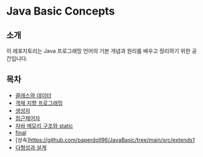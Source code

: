 # Java Basic Concepts

## 소개

이 레포지토리는 Java 프로그래밍 언어의 기본 개념과 원리를 배우고 정리하기 위한 공간입니다.

## 목차

- [클래스와 데이터](https://github.com/paperdoll96/JavaBasic/tree/main/src/class1)
- [객체 지향 프로그래밍](https://github.com/paperdoll96/JavaBasic/tree/main/src/oop1)
- [생성자](https://github.com/paperdoll96/JavaBasic/tree/main/src/construct)
- [접근제어자](https://github.com/paperdoll96/JavaBasic/tree/main/src/access)
- [자바 메모리 구조와 static](#자바-메모리-구조와-static)
- [final](https://github.com/paperdoll96/JavaBasic/tree/main/src/final1)
- [상속]https://github.com/paperdoll96/JavaBasic/tree/main/src/extends1
- [다형성과 설계](https://github.com/paperdoll96/JavaBasic/tree/main/src/poly)
